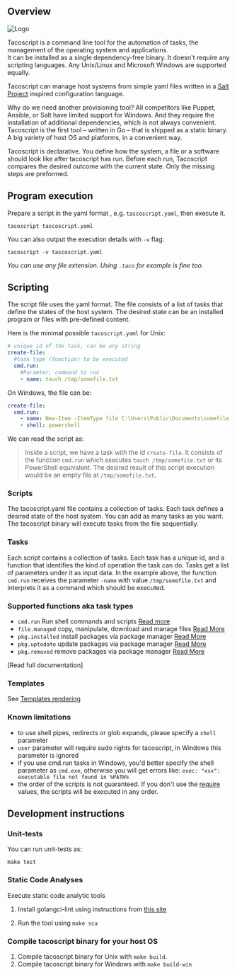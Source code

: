<!-- markdownlint-disable -->

## Overview

<!-- markdownlint-restore -->

![Logo](https://raw.githubusercontent.com/realvnc-labs/tacoscript/master/logo.svg)

Tacoscript is a command line tool for the automation of tasks, the management of the operating system and applications.  
It can be installed as a single dependency-free binary. It doesn't require any scripting languages. Any Unix/Linux and
Microsoft Windows are supported equally.

Tacoscript can manage host systems from simple yaml files written in a [Salt Project](https://saltproject.io/) inspired configuration language.

Why do we need another provisioning tool? All competitors like Puppet, Ansible, or Salt have limited
support for Windows. And they require the installation of additional dependencies, which is not always convenient.
Tacoscript is the first tool – written in Go – that is shipped as a static binary. A big variety of host OS and platforms,
in a convenient way.

Tacoscript is declarative. You define how the system, a file or a software should look like after tacoscript has run.
Before each run, Tacoscript compares the desired outcome with the current state. Only the missing steps are preformed.

## Program execution

Prepare a script in the yaml format , e.g. `tascoscript.yaml`, then execute it.

```shell
tacoscript tascoscript.yaml
```

You can also output the execution details with `-v` flag:

```shel
tacoscript -v tascoscript.yaml
```

_You can use any file extension. Using `.taco` for example is fine too._

## Scripting

The script file uses the yaml format. The file consists of a list of tasks that define the states of the host system.
The desired state can be an installed program or files with pre-defined content.

Here is the minimal possible `tacoscript.yaml` for Unix:

```yaml
# unique id of the task, can be any string
create-file:
  #task type (function) to be executed
  cmd.run:
    #Paramter, command to run
    - name: touch /tmp/somefile.txt
```

On Windows, the file can be:

```yaml
create-file:
  cmd.run:
    - name: New-Item -ItemType file C:\Users\Public\Documents\somefile.txt
    - shell: powershell
```

We can read the script as:

> Inside a script, we have a task with the id `create-file`. It consists of the function `cmd.run` which executes
> `touch /tmp/somefile.txt` or its PowerShell equivalent. The desired result of this script execution would be an empty
> file at `/tmp/somefile.txt`.

### Scripts

The tacoscript.yaml file contains a collection of tasks. Each task defines a desired state of the host system.
You can add as many tasks as you want. The tacoscript binary will execute tasks from the file sequentially.

### Tasks

Each script contains a collection of tasks. Each task has a unique id, and a function that identifies the kind of
operation the task can do. Tasks get a list of parameters under it as input data. In the example above, the function
`cmd.run` receives the parameter `-name` with value `/tmp/somefile.txt` and interprets it as a command which should be
executed.

### Supported functions aka task types

- `cmd.run` Run shell commands and scripts [Read more](https://tacoscript.io/functions/commands/)
- `file.managed` copy, manipulate, download and manage files [Read More](https://tacoscript.io/functions/file/)
- `pkg.installed` install packages via package manager [Read More](https://tacoscript.io/functions/packages/#pkginstalled)
- `pkg.uptodate` update packages via package manager [Read More](https://tacoscript.io/functions/packages/#pkguptodate)
- `pkg.removed` remove packages via package manager [Read More](https://tacoscript.io/functions/packages/#pkgremoved)

[Read full documentation]

### Templates

See [Templates rendering](https://tacoscript.io/get-started/template-engine/)

### Known limitations

- to use shell pipes, redirects or glob expands, please specify a `shell` parameter
- `user` parameter will require sudo rights for tacoscript, in Windows this parameter is ignored
- if you use cmd.run tasks in Windows, you'd better specify the shell parameter as `cmd.exe`, otherwise you will get errors like:
  `exec: "xxx": executable file not found in %PATH%`
- the order of the scripts is not guaranteed. If you don't use the [require](https://tacoscript.io/get-started/dependencies/)
  values, the scripts will be executed in any order.

## Development instructions

### Unit-tests

You can run unit-tests as:

```shell
make test
```

### Static Code Analyses

Execute static code analytic tools

1. Install golangci-lint using instructions from [this site](https://golangci-lint.run/usage/install/)

1. Run the tool using `make sca`

### Compile tacoscript binary for your host OS

1. Compile tacoscript binary for Unix with `make build`.
1. Compile tacoscript binary for Windows with `make build-win`
